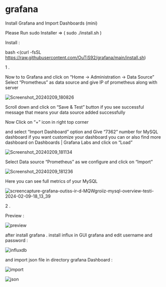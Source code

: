 # grafana
Install Grafana and Import Dashboards (mini)

Please Run  sudo Installer  =>  ( sudo ./install.sh )

Install :

bash <(curl -fsSL https://raw.githubusercontent.com/OuTiS92/grafana/main/install.sh)


1 . 

Now to to Grafana and click on “Home → Administration → Data Source”
Select “Prometheus” as data source and give IP of prometheus along with server




![Screenshot_20240209_180826](https://github.com/OuTiS92/grafana/assets/33751897/92681401-3071-4c28-a772-d025d0aa0db9)



Scroll down and click on “Save & Test” button if you see successful message that means your data source added successfully


Now Click on “+” icon in right top corner

and select “Import Dashboard” option and Give “7362” number for MySQL dashboard if you want customize your dashboard you can or also find more dashboard on Dashboards | Grafana Labs and click on “Load”

![Screenshot_20240209_181134](https://github.com/OuTiS92/grafana/assets/33751897/6b639f85-876a-4db1-bedd-637064545cfd)



Select Data source “Prometheus” as we configure and click on “Import”


![Screenshot_20240209_181236](https://github.com/OuTiS92/grafana/assets/33751897/41af0767-d7fe-41b5-a565-64f63685bdb4)

Here you can see full metrics of your MySQL

![screencapture-grafana-outiss-ir-d-MQWgroiiz-mysql-overview-testi-2024-02-09-18_13_39](https://github.com/OuTiS92/grafana/assets/33751897/65b5d81d-a7fc-44e6-9e39-d717c8db55d0)






2 .  

Preview :

![preview](https://github.com/OuTiS92/grafana/assets/33751897/0bccea7f-91bc-4331-bc7c-93f6d28813d1)

after install grafana . install influx in GUI grafana and edit username and password :


![influxdb](https://github.com/OuTiS92/grafana/assets/33751897/57f7d4ac-234f-4a76-85b0-221c0f9fada9)



and import json file in directory grafana Dashboard :


![import](https://github.com/OuTiS92/grafana/assets/33751897/6cb8cc6a-1a02-4dab-bd44-ffb2df099978)





![json](https://github.com/OuTiS92/grafana/assets/33751897/93a6696a-1f50-4318-9d73-8d23af89c660)







